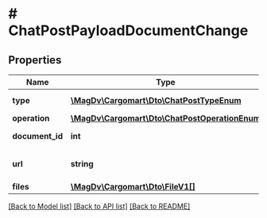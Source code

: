 # # ChatPostPayloadDocumentChange

## Properties

Name | Type | Description | Notes
------------ | ------------- | ------------- | -------------
**type** | [**\MagDv\Cargomart\Dto\ChatPostTypeEnum**](ChatPostTypeEnum.md) | Тип сообщения чата |
**operation** | [**\MagDv\Cargomart\Dto\ChatPostOperationEnum**](ChatPostOperationEnum.md) | Тип операции |
**document_id** | **int** | Идентификатор документа | [optional]
**url** | **string** | Url для скачивания архива | [optional]
**files** | [**\MagDv\Cargomart\Dto\FileV1[]**](FileV1.md) | Список файлов | [optional]

[[Back to Model list]](../../README.md#models) [[Back to API list]](../../README.md#endpoints) [[Back to README]](../../README.md)
